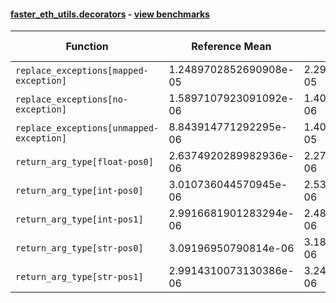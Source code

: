#### [faster_eth_utils.decorators](https://github.com/BobTheBuidler/faster-eth-utils/blob/fix-bench/faster_eth_utils/decorators.py) - [view benchmarks](https://github.com/BobTheBuidler/faster-eth-utils/blob/fix-bench/benchmarks/test_decorators_benchmarks.py)

| Function | Reference Mean | Faster Mean | % Change | Speedup (%) | x Faster | Faster |
|----------|---------------|-------------|----------|-------------|----------|--------|
| `replace_exceptions[mapped-exception]` | 1.2489702852690908e-05 | 2.2934995448517833e-05 | -83.63% | -45.54% | 0.54x | ❌ |
| `replace_exceptions[no-exception]` | 1.5897107923091092e-06 | 1.404154769614537e-06 | 11.67% | 13.21% | 1.13x | ✅ |
| `replace_exceptions[unmapped-exception]` | 8.843914771292295e-06 | 1.4080479307227265e-05 | -59.21% | -37.19% | 0.63x | ❌ |
| `return_arg_type[float-pos0]` | 2.6374920289982936e-06 | 2.2718119201001303e-06 | 13.86% | 16.10% | 1.16x | ✅ |
| `return_arg_type[int-pos0]` | 3.010736044570945e-06 | 2.532287702814717e-06 | 15.89% | 18.89% | 1.19x | ✅ |
| `return_arg_type[int-pos1]` | 2.9916681901283294e-06 | 2.4855430291114546e-06 | 16.92% | 20.36% | 1.20x | ✅ |
| `return_arg_type[str-pos0]` | 3.09196950790814e-06 | 3.1884421441703445e-06 | -3.12% | -3.03% | 0.97x | ❌ |
| `return_arg_type[str-pos1]` | 2.9914310073130386e-06 | 3.2490156926500693e-06 | -8.61% | -7.93% | 0.92x | ❌ |
